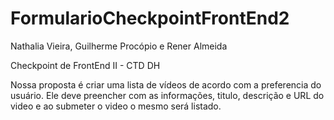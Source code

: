 # FormularioCheckpointFrontEnd2
Nathalia Vieira, Guilherme Procópio e Rener Almeida

Checkpoint de FrontEnd II - CTD DH

Nossa proposta é criar uma lista de vídeos de acordo com a preferencia do usuário. 
Ele deve preencher com as informações, titulo, descrição e URL do video e ao submeter o video o mesmo será listado. 
